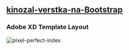 ## [kinozal-verstka-na-Bootstrap](https://vjacheslav250.github.io/kinozal-verstka-na-Bootstrap/)

### Adobe XD Template Layout

![pixel-perfect-index](https://user-images.githubusercontent.com/85240436/174481124-97bbe54f-1afa-4e21-8232-82f8585b3a69.jpg)


